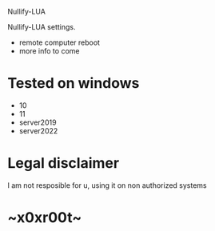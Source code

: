 Nullify-LUA

Nullify-LUA settings. 

* remote computer reboot 
* more info to come 

# Tested on windows 
* 10
* 11
* server2019
* server2022

# Legal disclaimer
I am not resposible for u, using it on non authorized systems

# ~x0xr00t~
